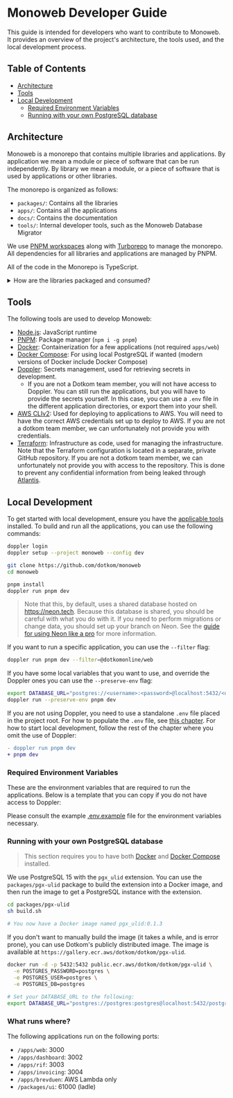 # Monoweb Developer Guide

This guide is intended for developers who want to contribute to Monoweb. It provides an overview of the project's
architecture, the tools used, and the local development process.

## Table of Contents

- [Architecture](#architecture)
- [Tools](#tools)
- [Local Development](#local-development)
    - [Required Environment Variables](#required-environment-variables)
    - [Running with your own PostgreSQL database](#running-with-your-own-postgresql-database)

## Architecture

Monoweb is a monorepo that contains multiple libraries and applications. By application we mean a module or piece of
software that can be run independently. By library we mean a module, or a piece of software that is used by applications
or other libraries.

The monorepo is organized as follows:

- `packages/`: Contains all the libraries
- `apps/`: Contains all the applications
- `docs/`: Contains the documentation
- `tools/`: Internal developer tools, such as the Monoweb Database Migrator

We use [PNPM workspaces](https://pnpm.io/workspaces) along with [Turborepo](https://turbo.build/repo/docs) to manage the
monorepo. All dependencies for all libraries and applications are managed by PNPM.

All of the code in the Monorepo is TypeScript.

<details>
<summary>How are the libraries packaged and consumed?</summary>

You might wonder how we build the libraries so that the applications can consume them. The answer is that we don't. We
export the libraries as TypeScript source code, and consume them as TypeScript source code. In the default TypeScript
compiler, this would pose a problem, since the compiler does not want to enter `node_modules` directories.

However, since we use the Next.js Compiler for the web applications, and TSup for the other applications, we can tell
the Next.js Compiler or TSup compiler to bundle the libraries as part of the build process.

In Next.js, this is done by adding `transpilePackages` in the `next.config.mjs` files. In Tsup builds, we simply tell it
to bundle everything into a single file.

Examples of both can be found in the different applications in the `apps/` directory. For example, `apps/web` uses
Next.js, and `apps/brevduen` uses TSup.
</details>

## Tools

The following tools are used to develop Monoweb:

- [Node.js](https://nodejs.org/): JavaScript runtime
- [PNPM](https://pnpm.io/): Package manager (`npm i -g pnpm`)
- [Docker](https://www.docker.com/): Containerization for a few applications (not required `apps/web`)
- [Docker Compose](https://docs.docker.com/compose/): For using local PostgreSQL if wanted (modern versions of Docker
  include Docker Compose)
- [Doppler](https://doppler.com/): Secrets management, used for retrieving secrets in development.
    - If you are not a Dotkom team member, you will not have access to Doppler. You can still run the applications, but
      you will have to provide the secrets yourself. In this case, you can use a `.env` file in the different
      application directories, or export them into your shell.
- [AWS CLIv2](https://aws.amazon.com/cli/): Used for deploying to applications to AWS. You will need to have the correct
  AWS credentials set up to deploy to AWS. If you are not a dotkom team member, we can unfortunately not provide you
  with credentials.
- [Terraform](https://www.terraform.io/): Infrastructure as code, used for managing the infrastructure. Note that the
  Terraform configuration is located in a separate, private GitHub repository. If you are not a dotkom team member, we
  can unfortunately not provide you with access to the repository. This is done to prevent any confidential information
  from being leaked through [Atlantis](https://www.runatlantis.io/).

## Local Development

To get started with local development, ensure you have the [applicable tools](#tools) installed. To build and run all the
applications, you can use the following commands:

```bash
doppler login
doppler setup --project monoweb --config dev

git clone https://github.com/dotkom/monoweb
cd monoweb

pnpm install
doppler run pnpm dev
```

> Note that this, by default, uses a shared database hosted on https://neon.tech. Because this database is shared, you
> should be careful with what you do with it. If you need to perform migrations or change data, you should set up your
> branch on Neon. See the [guide for using Neon like a pro](./using-neon-like-a-pro.md) for more information.

If you want to run a specific application, you can use the `--filter` flag:

```bash
doppler run pnpm dev --filter=@dotkomonline/web
```

If you have some local variables that you want to use, and override the Doppler ones you can use the `--preserve-env`
flag:

```bash
export DATABASE_URL="postgres://<username>:<password>@localhost:5432/<db_name>"
doppler run --preserve-env pnpm dev
```

If you are not using Doppler, you need to use a standalone `.env` file placed in the project root. For how to populate the `.env` file, see [this chapter](#required-environment-variables). For how to start local development, follow the rest of the chapter where you omit the use of Doppler:

```diff
- doppler run pnpm dev
+ pnpm dev
```

### Required Environment Variables

These are the environment variables that are required to run the applications. Below is a template that you can copy if
you do not have access to Doppler:

Please consult the example [.env.example](.env.example) file for the environment variables necessary.

### Running with your own PostgreSQL database

> This section requires you to have both [Docker](#tools) and [Docker Compose](#tools) installed.

We use PostgreSQL 15 with the `pgx_ulid` extension. You can use the `packages/pgx-ulid` package to build the extension
into a Docker image, and then run the image to get a PostgreSQL instance with the extension.

```bash
cd packages/pgx-ulid
sh build.sh

# You now have a Docker image named pgx_ulid:0.1.3
```

If you don't want to manually build the image (it takes a while, and is error prone), you can use Dotkom's publicly
distributed image. The image is available at `https://gallery.ecr.aws/dotkom/dotkom/pgx-ulid`.

```bash
docker run -d -p 5432:5432 public.ecr.aws/dotkom/dotkom/pgx-ulid \
  -e POSTGRES_PASSWORD=postgres \
  -e POSTGRES_USER=postgres \
  -e POSTGRES_DB=postgres
  
# Set your DATABASE_URL to the following:
export DATABASE_URL="postgres://postgres:postgres@localhost:5432/postgres"
```

### What runs where?

The following applications run on the following ports:

- `/apps/web`: 3000
- `/apps/dashboard`: 3002
- `/apps/rif`: 3003
- `/apps/invoicing`: 3004
- `/apps/brevduen`: AWS Lambda only
- `/packages/ui`: 61000 (ladle)
